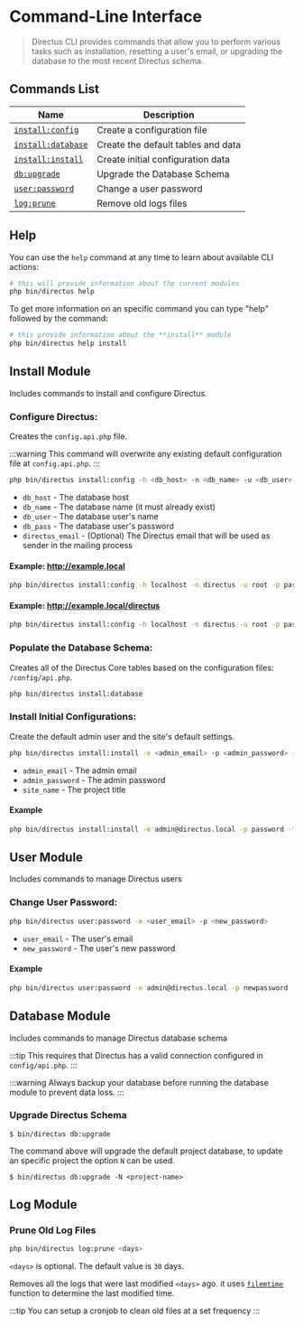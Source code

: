 # Command-Line Interface

> Directus CLI provides commands that allow you to perform various tasks such as installation, resetting a user's email, or upgrading the database to the most recent Directus schema.

## Commands List

| Name                                                  | Description
| ----------------------------------------------------- | -----------------------------
| [`install:config`](#configure-directus)               | Create a configuration file
| [`install:database`](#populate-the-database-schema)   | Create the default tables and data
| [`install:install`](#install-initial-configurations)  | Create initial configuration data
| [`db:upgrade`](#upgrade-directus-schema)              | Upgrade the Database Schema
| [`user:password`](#change-user-password)              | Change a user password
| [`log:prune`](#prune-old-log-files)                   | Remove old logs files

## Help

You can use the `help` command at any time to learn about available CLI actions:

```bash
# this will provide information about the current modules
php bin/directus help
```

To get more information on an specific command you can type "help" followed by the command:

```bash
# this provide information about the **install** module
php bin/directus help install
```

## Install Module

Includes commands to install and configure Directus.

### Configure Directus:

Creates the `config.api.php` file.

:::warning
This command will overwrite any existing default configuration file at `config.api.php`.
:::

```bash
php bin/directus install:config -h <db_host> -n <db_name> -u <db_user> -p <db_pass> -e <directus_email>
```

* `db_host` - The database host
* `db_name` - The database name (it must already exist)
* `db_user` - The database user's name
* `db_pass` - The database user's password
* `directus_email` - (Optional) The Directus email that will be used as sender in the mailing process

#### Example: http://example.local

```bash
php bin/directus install:config -h localhost -n directus -u root -p pass
```

#### Example: http://example.local/directus

```bash
php bin/directus install:config -h localhost -n directus -u root -p pass -d directus
```

### Populate the Database Schema:

Creates all of the Directus Core tables based on the configuration files: `/config/api.php`.

```bash
php bin/directus install:database
```

### Install Initial Configurations:

Create the default admin user and the site's default settings.

```bash
php bin/directus install:install -e <admin_email> -p <admin_password> -t <site_name>
```

* `admin_email` - The admin email
* `admin_password` - The admin password
* `site_name` - The project title

#### Example

```bash
php bin/directus install:install -e admin@directus.local -p password -t "Directus Example"
```

## User Module

Includes commands to manage Directus users

### Change User Password:

```bash
php bin/directus user:password -e <user_email> -p <new_password>
```

* `user_email` - The user's email
* `new_password` - The user's new password

#### Example

```bash
php bin/directus user:password -e admin@directus.local -p newpassword
```

## Database Module

Includes commands to manage Directus database schema

:::tip
This requires that Directus has a valid connection configured in `config/api.php`.
:::

:::warning
Always backup your database before running the database module to prevent data loss.
:::

### Upgrade Directus Schema

```
$ bin/directus db:upgrade
```

The command above will upgrade the default project database, to update an specific project the option `N` can be used.

```
$ bin/directus db:upgrade -N <project-name>
```

## Log Module

### Prune Old Log Files

```bash
php bin/directus log:prune <days>
```

`<days>` is optional. The default value is `30` days.

Removes all the logs that were last modified `<days>` ago. it uses [`filemtime`](http://php.net/manual/en/function.filemtime.php) function to determine the last modified time.

:::tip
You can setup a cronjob to clean old files at a set frequency
:::
